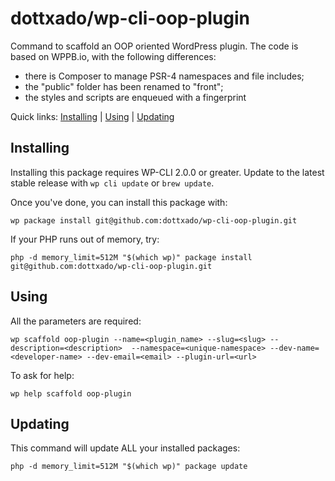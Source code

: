 dottxado/wp-cli-oop-plugin
======================

Command to scaffold an OOP oriented WordPress plugin.
The code is based on WPPB.io, with the following differences:
* there is Composer to manage PSR-4 namespaces and file includes;
* the "public" folder has been renamed to "front";
* the styles and scripts are enqueued with a fingerprint



Quick links: [Installing](#installing) | [Using](#using) | [Updating](#updating)

## Installing

Installing this package requires WP-CLI 2.0.0 or greater. Update to the latest stable release with `wp cli update` or `brew update`.

Once you've done, you can install this package with:
   
    wp package install git@github.com:dottxado/wp-cli-oop-plugin.git
    
If your PHP runs out of memory, try:

    php -d memory_limit=512M "$(which wp)" package install git@github.com:dottxado/wp-cli-oop-plugin.git


## Using

All the parameters are required:

    wp scaffold oop-plugin --name=<plugin_name> --slug=<slug> --description=<description>  --namespace=<unique-namespace> --dev-name=<developer-name> --dev-email=<email> --plugin-url=<url>

To ask for help:

    wp help scaffold oop-plugin

## Updating
This command will update ALL your installed packages:

    php -d memory_limit=512M "$(which wp)" package update
